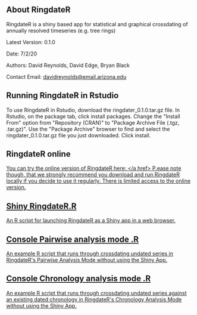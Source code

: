 ## About RingdateR
RingdateR is a shiny based app for statistical and graphical crossdating of annually resolved timeseries (e.g. tree rings)

Latest Version: 0.1.0

Date: 7/2/20

Authors: David Reynolds, David Edge, Bryan Black

Contact Email: davidreynolds@email.arizona.edu

## Running RingdateR in Rstudio
To use RingdateR in Rstudio, download the ringdater_0.1.0.tar.gz file.
In Rstudio, on the package tab, click install packages.
Change the "Install From" option from "Repository (CRAN)" to "Package Archive File (.tgz, .tar.gz)".
Use the "Package Archive" browser to find and select the ringdater_0.1.0.tar.gz file you just downloaded.
Click install.

## RingdateR online
<a href="https://ringdater.shinyapps.io/launcher/."> You can try the online version of RingdateR here: </a href>
P.ease note though, that we strongly recommend you download and run RingdateR locally if you decide to use it regularly. There is limited 
access to the online version.

## Shiny RingdateR.R 
An R script for launching RingdateR as a Shiny app in a web browser.

## Console Pairwise analysis mode .R 
An example R script that runs through crossdating undated series in RingdateR's Pairwise Analysis Mode without using the Shiny App.

## Console Chronology analysis mode .R 
An example R script that runs through crossdating undated series against an existing dated chronology in RingdateR's Chronology Analysis Mode without using the Shiny App.
